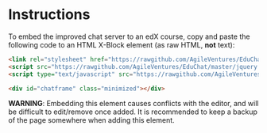 # Instructions

To embed the improved chat server to an edX course, copy and paste the following code to an HTML X-Block element (as raw HTML, **not** text):

~~~html
<link rel="stylesheet" href="https://rawgithub.com/AgileVentures/EduChat/master/app/assets/app.css">
<script src="https://rawgithub.com/AgileVentures/EduChat/master/jquery.cookie.js"></script>
<script type="text/javascript" src="https://rawgithub.com/AgileVentures/EduChat/master/app/chatframe_toggleBtn.js"></script>

<div id="chatframe" class="minimized"></div>
~~~

**WARNING**: Embedding this element causes conflicts with the editor, and will be difficult to edit/remove once added. It is recommended to keep a backup of the page somewhere when adding this element.
